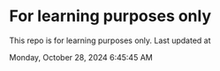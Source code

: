 # For learning purposes only
This repo is for learning purposes only.
Last updated at

Monday, October 28, 2024 6:45:45 AM

